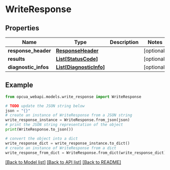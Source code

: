 # WriteResponse


## Properties

Name | Type | Description | Notes
------------ | ------------- | ------------- | -------------
**response_header** | [**ResponseHeader**](ResponseHeader.md) |  | [optional] 
**results** | [**List[StatusCode]**](StatusCode.md) |  | [optional] 
**diagnostic_infos** | [**List[DiagnosticInfo]**](DiagnosticInfo.md) |  | [optional] 

## Example

```python
from opcua_webapi.models.write_response import WriteResponse

# TODO update the JSON string below
json = "{}"
# create an instance of WriteResponse from a JSON string
write_response_instance = WriteResponse.from_json(json)
# print the JSON string representation of the object
print(WriteResponse.to_json())

# convert the object into a dict
write_response_dict = write_response_instance.to_dict()
# create an instance of WriteResponse from a dict
write_response_from_dict = WriteResponse.from_dict(write_response_dict)
```
[[Back to Model list]](../README.md#documentation-for-models) [[Back to API list]](../README.md#documentation-for-api-endpoints) [[Back to README]](../README.md)



